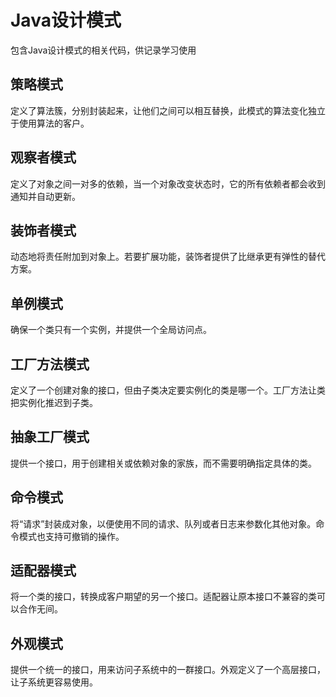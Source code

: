 # Java设计模式
包含Java设计模式的相关代码，供记录学习使用

## 策略模式
定义了算法簇，分别封装起来，让他们之间可以相互替换，此模式的算法变化独立于使用算法的客户。
## 观察者模式
定义了对象之间一对多的依赖，当一个对象改变状态时，它的所有依赖者都会收到通知并自动更新。
## 装饰者模式
动态地将责任附加到对象上。若要扩展功能，装饰者提供了比继承更有弹性的替代方案。
## 单例模式
确保一个类只有一个实例，并提供一个全局访问点。
## 工厂方法模式
定义了一个创建对象的接口，但由子类决定要实例化的类是哪一个。工厂方法让类把实例化推迟到子类。
## 抽象工厂模式
提供一个接口，用于创建相关或依赖对象的家族，而不需要明确指定具体的类。
## 命令模式
将“请求”封装成对象，以便使用不同的请求、队列或者日志来参数化其他对象。命令模式也支持可撤销的操作。
## 适配器模式
将一个类的接口，转换成客户期望的另一个接口。适配器让原本接口不兼容的类可以合作无间。
## 外观模式
提供一个统一的接口，用来访问子系统中的一群接口。外观定义了一个高层接口，让子系统更容易使用。